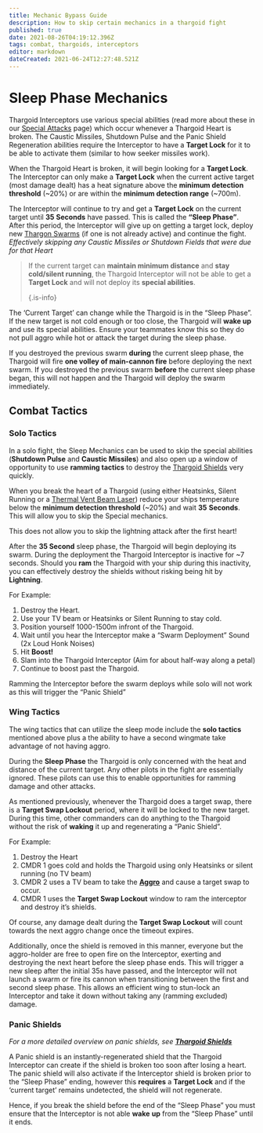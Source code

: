 ```yaml
---
title: Mechanic Bypass Guide
description: How to skip certain mechanics in a thargoid fight
published: true
date: 2021-08-26T04:19:12.396Z
tags: combat, thargoids, interceptors
editor: markdown
dateCreated: 2021-06-24T12:27:48.521Z
---
```


# Sleep Phase Mechanics

Thargoid Interceptors use various special abilities (read more about these in our [Special Attacks](/en/special-attacks) page) which occur whenever a Thargoid Heart is broken. The Caustic Missiles, Shutdown Pulse and the Panic Shield Regeneration abilities require the Interceptor to have a **Target Lock** for it to be able to activate them (similar to how seeker missiles work).

When the Thargoid Heart is broken, it will begin looking for a **Target Lock**. The Interceptor can only make a **Target Lock** when the current active target (most damage dealt) has a heat signature above the **minimum detection threshold** (~20%) or are within the **minimum detection range** (~700m).

The Interceptor will continue to try and get a **Target Lock** on the current target until **35** **Seconds** have passed. This is called the **“Sleep Phase”**. After this period, the Interceptor will give up on getting a target lock, deploy new [Thargon Swarms](/en/thargon-swarms) (if one is not already active) and continue the fight. _Effectively skipping any Caustic Missiles or Shutdown Fields that were due for that Heart_

> If the current target can **maintain minimum distance** and **stay cold/silent running**, the Thargoid Interceptor will not be able to get a **Target Lock** and will not deploy its **special abilities**. 
> 
> {.is-info}

The ‘Current Target’ can change while the Thargoid is in the “Sleep Phase”. If the new target is not cold enough or too close, the Thargoid will **wake up** and use its special abilities. Ensure your teammates know this so they do not pull aggro while hot or attack the target during the sleep phase.

If you destroyed the previous swarm **during** the current sleep phase, the Thargoid will fire **one volley of main-cannon fire** before deploying the next swarm. If you destroyed the previous swarm **before** the current sleep phase began, this will not happen and the Thargoid will deploy the swarm immediately.

## Combat Tactics

### Solo Tactics

In a solo fight, the Sleep Mechanics can be used to skip the special abilities (**Shutdown Pulse** and **Caustic Missiles**) and also open up a window of opportunity to use **ramming tactics** to destroy the [Thargoid Shields](/en/shields) very quickly.

When you break the heart of a Thargoid (using either Heatsinks, Silent Running or a [Thermal Vent Beam Laser](/en/lasers)) reduce your ships temperature below the **minimum detection threshold** (~20%) and wait **35** **Seconds**. This will allow you to skip the Special mechanics.

This does not allow you to skip the lightning attack after the first heart!

After the **35 Second** sleep phase, the Thargoid will begin deploying its swarm. During the deployment the Thargoid Interceptor is inactive for ~7 seconds. Should you **ram** the Thargoid with your ship during this inactivity, you can effectively destroy the shields without risking being hit by **Lightning**.

For Example:

1. Destroy the Heart.
1. Use your TV beam or Heatsinks or Silent Running to stay cold.
1. Position yourself 1000-1500m infront of the Thargoid.
1. Wait until you hear the Interceptor make a “Swarm Deployment” Sound (2x Loud Honk Noises)
1. Hit **Boost!**
1. Slam into the Thargoid Interceptor (Aim for about half-way along a petal)
1. Continue to boost past the Thargoid.

Ramming the Interceptor before the swarm deploys while solo will not work as this will trigger the “Panic Shield”

### Wing Tactics

The wing tactics that can utilize the sleep mode include the **solo tactics** mentioned above plus a the ability to have a second wingmate take advantage of not having aggro.

During the **Sleep Phase** the Thargoid is only concerned with the heat and distance of the current target. Any other pilots in the fight are essentially ignored. These pilots can use this to enable opportunities for ramming damage and other attacks.

As mentioned previously, whenever the Thargoid does a target swap, there is a **Target Swap Lockout** period, where it will be locked to the new target. During this time, other commanders can do anything to the Thargoid without the risk of **waking** it up and regenerating a “Panic Shield”.

For Example:

1. Destroy the Heart
1. CMDR 1 goes cold and holds the Thargoid using only Heatsinks or silent running (no TV beam)
1. CMDR 2 uses a TV beam to take the [**Aggro**](/en/threat-management) and cause a target swap to occur.
1. CMDR 1 uses the **Target Swap Lockout** window to ram the interceptor and destroy it’s shields.

Of course, any damage dealt during the **Target Swap Lockout** will count towards the next aggro change once the timeout expires.

Additionally, once the shield is removed in this manner, everyone but the aggro-holder are free to open fire on the Interceptor, exerting and destroying the next heart before the sleep phase ends. This will trigger a new sleep after the initial 35s have passed, and the Interceptor will not launch a swarm or fire its cannon when transitioning between the first and second sleep phase. This allows an efficient wing to stun-lock an Interceptor and take it down without taking any (ramming excluded) damage.

### Panic Shields

*For a more detailed overview on panic shields, see* [***_Thargoid Shields_***](/en/shields)

A Panic shield is an instantly-regenerated shield that the Thargoid Interceptor can create if the shield is broken too soon after losing a heart. The panic shield will also activate if the Interceptor shield is broken prior to the “Sleep Phase” ending, however this **requires** a **Target Lock** and if the ‘current target’ remains undetected, the shield will not regenerate.

Hence, if you break the shield before the end of the “Sleep Phase” you must ensure that the Interceptor is not able **wake** **up** from the “Sleep Phase” until it ends.